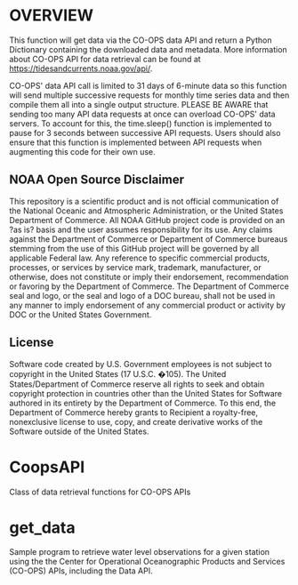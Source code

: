 # OVERVIEW

This function will get data via the CO-OPS data API and return a Python Dictionary containing the downloaded data and metadata. More information about CO-OPS API for data retrieval can be found at https://tidesandcurrents.noaa.gov/api/.

CO-OPS' data API call is limited to 31 days of 6-minute data so this function will send multiple successive requests for monthly time series data and then compile them all into a single output structure.
PLEASE BE AWARE that sending too many API data requests at once can overload CO-OPS' data servers. To account for this, the time.sleep() function is implemented to pause for 3 seconds between successive API requests. Users should also ensure that this function is implemented between API requests when augmenting this code for their own use.

## NOAA Open Source Disclaimer

This repository is a scientific product and is not official communication of the National Oceanic and Atmospheric Administration, or the United States Department of Commerce. All NOAA GitHub project code is provided on an ?as is? basis and the user assumes responsibility for its use. Any claims against the Department of Commerce or Department of Commerce bureaus stemming from the use of this GitHub project will be governed by all applicable Federal law. Any reference to specific commercial products, processes, or services by service mark, trademark, manufacturer, or otherwise, does not constitute or imply their endorsement, recommendation or favoring by the Department of Commerce. The Department of Commerce seal and logo, or the seal and logo of a DOC bureau, shall not be used in any manner to imply endorsement of any commercial product or activity by DOC or the United States Government.

## License

Software code created by U.S. Government employees is not subject to copyright in the United States (17 U.S.C. �105). The United States/Department of Commerce reserve all rights to seek and obtain copyright protection in countries other than the United States for Software authored in its entirety by the Department of Commerce. To this end, the Department of Commerce hereby grants to Recipient a royalty-free, nonexclusive license to use, copy, and create derivative works of the Software outside of the United States.

# CoopsAPI
Class of data retrieval functions for CO-OPS APIs

# get_data
Sample program to retrieve water level observations for a given station using the the Center for Operational Oceanographic Products and Services (CO-OPS) APIs, including the Data API.
